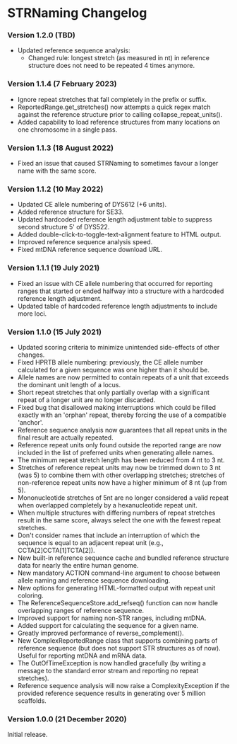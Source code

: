 STRNaming Changelog
===================
### Version 1.2.0 (TBD)
* Updated reference sequence analysis:
  * Changed rule: longest stretch (as measured in nt) in reference structure
    does not need to be repeated 4 times anymore.

### Version 1.1.4 (7 February 2023)
* Ignore repeat stretches that fall completely in the prefix or suffix.
* ReportedRange.get_stretches() now attempts a quick regex match against the
  reference structure prior to calling collapse_repeat_units().
* Added capability to load reference structures from many locations on one
  chromosome in a single pass.

### Version 1.1.3 (18 August 2022)
* Fixed an issue that caused STRNaming to sometimes favour a longer name with
  the same score.

### Version 1.1.2 (10 May 2022)
* Updated CE allele numbering of DYS612 (+6 units).
* Added reference structure for SE33.
* Updated hardcoded reference length adjustment table to suppress second
  structure 5' of DYS522.
* Added double-click-to-toggle-text-alignment feature to HTML output.
* Improved reference sequence analysis speed.
* Fixed mtDNA reference sequence download URL.

### Version 1.1.1 (19 July 2021)
* Fixed an issue with CE allele numbering that occurred for reporting ranges
  that started or ended halfway into a structure with a hardcoded reference
  length adjustment.
* Updated table of hardcoded reference length adjustments to include more loci.

### Version 1.1.0 (15 July 2021)
* Updated scoring criteria to minimize unintended side-effects of other changes.
* Fixed HPRTB allele numbering: previously, the CE allele number calculated
  for a given sequence was one higher than it should be.
* Allele names are now permitted to contain repeats of a unit that exceeds the
  dominant unit length of a locus.
* Short repeat stretches that only partially overlap with a significant repeat
  of a longer unit are no longer discarded.
* Fixed bug that disallowed making interruptions which could be filled exactly
  with an 'orphan' repeat, thereby forcing the use of a compatible 'anchor'.
* Reference sequence analysis now guarantees that all repeat units in the
  final result are actually repeated.
* Reference repeat units only found outside the reported range are now included
  in the list of preferred units when generating allele names.
* The minimum repeat stretch length has been reduced from 4 nt to 3 nt.
* Stretches of reference repeat units may now be trimmed down to 3 nt (was 5) to
  combine them with other overlapping stretches; stretches of non-reference
  repeat units now have a higher minimum of 8 nt (up from 5).
* Mononucleotide stretches of 5nt are no longer considered a valid repeat when
  overlapped completely by a hexanucleotide repeat unit.
* When multiple structures with differing numbers of repeat stretches result in
  the same score, always select the one with the fewest repeat stretches.
* Don't consider names that include an interruption of which the sequence is equal
  to an adjacent repeat unit (e.g., CCTA[2]CCTA[1]TCTA[2]).
* New built-in reference sequence cache and bundled reference structure data for
  nearly the entire human genome.
* New mandatory ACTION command-line argument to choose between allele naming
  and reference sequence downloading.
* New options for generating HTML-formatted output with repeat unit coloring.
* The ReferenceSequenceStore.add_refseq() function can now handle overlapping
  ranges of reference sequence.
* Improved support for naming non-STR ranges, including mtDNA.
* Added support for calculating the sequence for a given name.
* Greatly improved performance of reverse_complement().
* New ComplexReportedRange class that supports combining parts of reference
  sequence (but does not support STR structures as of now). Useful for reporting
  mtDNA and mRNA data.
* The OutOfTimeException is now handled gracefully (by writing a message to the
  standard error stream and reporting no repeat stretches).
* Reference sequence analysis will now raise a ComplexityException if the
  provided reference sequence results in generating over 5 million scaffolds.

### Version 1.0.0 (21 December 2020)
Initial release.
